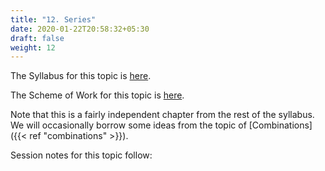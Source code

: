 ```yaml
---
title: "12. Series"
date: 2020-01-22T20:58:32+05:30
draft: false
weight: 12
---
```


The Syllabus for this topic is [here](SYL12.png).

The Scheme of Work for this topic is [here](SOW12-Sequences-and-Series.pdf). 

Note that this is a fairly independent chapter from the rest of the syllabus. We will occasionally borrow some ideas from the topic of [Combinations]({{< ref "combinations" >}}).

Session notes for this topic follow:
